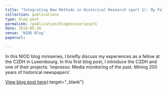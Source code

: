 ```yaml
---
title: "Integrating New Methods in Historical Research (part 1): My Fellowship at the University of Luxembourg"
collection: publications
type: blog post
permalink: /publication/blogminiseriespt1
date: 2019-05-20
venue: 'NIOD Blog'
paperurl: 

---
```

In this NIOD blog miniseries, I briefly discuss my experiences as a fellow at the C2DH in Luxembourg. In this first blog post, I introduce the C2DH and one of their projects: ‘impresso: Media monitoring of the past. Mining 200 years of historical newspapers’.

[View blog post here](http://niodbibliotheek.blogspot.com/2019/05/integrating-new-methods-in-historical-research-1.html){:target="_blank"}

